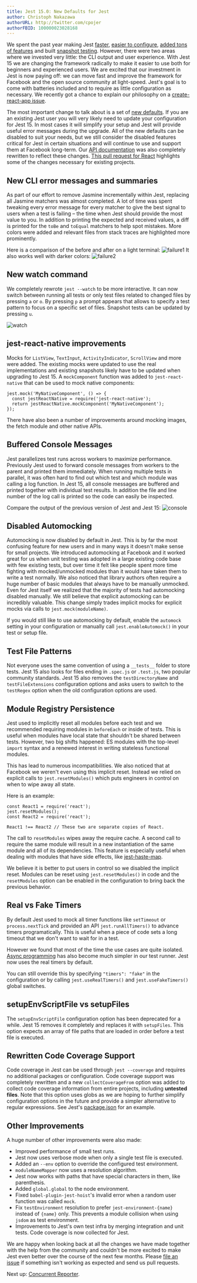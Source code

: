 ```yaml
---
title: Jest 15.0: New Defaults for Jest
author: Christoph Nakazawa
authorURL: http://twitter.com/cpojer
authorFBID: 100000023028168
---
```


We spent the past year making Jest [faster](https://jestjs.io/blog/2016/03/11/javascript-unit-testing-performance.html), [easier to configure](https://jestjs.io/blog/2016/04/12/jest-11.html), [added tons of features](https://jestjs.io/blog/2016/06/22/jest-13.html) and built [snapshot testing](https://jestjs.io/blog/2016/07/27/jest-14.html). However, there were two areas where we invested very little: the CLI output and user experience. With Jest 15 we are changing the framework radically to make it easier to use both for beginners and experienced users. We are excited that our investment in Jest is now paying off: we can move fast and improve the framework for Facebook and the open source community at light-speed. Jest's goal is to come with batteries included and to require as little configuration as necessary. We recently got a chance to explain our philosophy on a [create-react-app issue](https://github.com/facebookincubator/create-react-app/pull/250#issuecomment-237098619).

The most important change to talk about is a set of [new defaults](https://github.com/facebook/jest/pull/1511). If you are an existing Jest user you will very likely need to update your configuration for Jest 15. In most cases it will simplify your setup and Jest will provide useful error messages during the upgrade. All of the new defaults can be disabled to suit your needs, but we still consider the disabled features critical for Jest in certain situations and will continue to use and support them at Facebook long-term. Our [API documentation](https://jestjs.io/docs/api.html) was also completely rewritten to reflect these changes. [This pull request for React](https://github.com/facebook/react/pull/7625/files) highlights some of the changes necessary for existing projects.

<!--truncate-->

## New CLI error messages and summaries

As part of our effort to remove Jasmine incrementally within Jest, replacing all Jasmine matchers was almost completed. A lot of time was spent tweaking every error message for every matcher to give the best signal to users when a test is failing – the time when Jest should provide the most value to you. In addition to printing the expected and received values, a diff is printed for the `toBe` and `toEqual` matchers to help spot mistakes. More colors were added and relevant files from stack traces are highlighted more prominently.

Here is a comparison of the before and after on a light terminal: ![failure1](/img/blog/15-failure1.png) It also works well with darker colors: ![failure2](/img/blog/15-failure2.png)

## New watch command

We completely rewrote `jest --watch` to be more interactive. It can now switch between running all tests or only test files related to changed files by pressing `a` or `o`. By pressing `p` a prompt appears that allows to specify a test pattern to focus on a specific set of files. Snapshot tests can be updated by pressing `u`.

![watch](/img/blog/15-watch.gif)

## jest-react-native improvements

Mocks for `ListView`, `TextInput`, `ActivityIndicator`, `ScrollView` and more were added. The existing mocks were updated to use the real implementations and existing snapshots likely have to be updated when upgrading to Jest 15. A `mockComponent` function was added to `jest-react-native` that can be used to mock native components:

```
jest.mock('MyNativeComponent', () => {
  const jestReactNative = require('jest-react-native');
  return jestReactNative.mockComponent('MyNativeComponent');
});
```

There have also been a number of improvements around mocking images, the fetch module and other native APIs.

## Buffered Console Messages

Jest parallelizes test runs across workers to maximize performance. Previously Jest used to forward console messages from workers to the parent and printed them immediately. When running multiple tests in parallel, it was often hard to find out which test and which module was calling a log function. In Jest 15, all console messages are buffered and printed together with individual test results. In addition the file and line number of the log call is printed so the code can easily be inspected.

Compare the output of the previous version of Jest and Jest 15: ![console](/img/blog/15-console.png)

## Disabled Automocking

Automocking is now disabled by default in Jest. This is by far the most confusing feature for new users and in many ways it doesn't make sense for small projects. We introduced automocking at Facebook and it worked great for us when unit testing was adopted in a large existing code base with few existing tests, but over time it felt like people spent more time fighting with mocked/unmocked modules than it would have taken them to write a test normally. We also noticed that library authors often require a huge number of basic modules that always have to be manually unmocked. Even for Jest itself we realized that the majority of tests had automocking disabled manually. We still believe that explicit automocking can be incredibly valuable. This change simply trades implicit mocks for explicit mocks via calls to `jest.mock(moduleName)`.

If you would still like to use automocking by default, enable the `automock` setting in your configuration or manually call `jest.enableAutomock()` in your test or setup file.

## Test File Patterns

Not everyone uses the same convention of using a `__tests__` folder to store tests. Jest 15 also looks for files ending in `.spec.js` or `.test.js`, two popular community standards. Jest 15 also removes the `testDirectoryName` and `testFileExtensions` configuration options and asks users to switch to the `testRegex` option when the old configuration options are used.

## Module Registry Persistence

Jest used to implicitly reset all modules before each test and we recommended requiring modules in `beforeEach` or inside of tests. This is useful when modules have local state that shouldn't be shared between tests. However, two big shifts happened: ES modules with the top-level `import` syntax and a renewed interest in writing stateless functional modules.

This has lead to numerous incompatibilities. We also noticed that at Facebook we weren't even using this implicit reset. Instead we relied on explicit calls to `jest.resetModules()` which puts engineers in control on when to wipe away all state.

Here is an example:

```
const React1 = require('react');
jest.resetModules();
const React2 = require('react');

React1 !== React2 // These two are separate copies of React.
```

The call to `resetModules` wipes away the require cache. A second call to require the same module will result in a new instantiation of the same module and all of its dependencies. This feature is especially useful when dealing with modules that have side effects, like [jest-haste-map](https://github.com/facebook/jest/blob/3bbf32a239fc4aad8cc6928a787f235bd86fecac/packages/jest-haste-map/src/__tests__/index-test.js#L64).

We believe it is better to put users in control so we disabled the implicit reset. Modules can be reset using `jest.resetModules()` in code and the `resetModules` option can be enabled in the configuration to bring back the previous behavior.

## Real vs Fake Timers

By default Jest used to mock all timer functions like `setTimeout` or `process.nextTick` and provided an API `jest.runAllTimers()` to advance timers programatically. This is useful when a piece of code sets a long timeout that we don't want to wait for in a test.

However we found that most of the time the use cases are quite isolated. [Async programming](https://jestjs.io/docs/tutorial-async.html) has also become much simpler in our test runner. Jest now uses the real timers by default.

You can still override this by specifying `"timers": "fake"` in the configuration or by calling `jest.useRealTimers()` and `jest.useFakeTimers()` global switches.

## setupEnvScriptFile vs setupFiles

The `setupEnvScriptFile` configuration option has been deprecated for a while. Jest 15 removes it completely and replaces it with `setupFiles`. This option expects an array of file paths that are loaded in order before a test file is executed.

## Rewritten Code Coverage Support

Code coverage in Jest can be used through `jest --coverage` and requires no additional packages or configuration. Code coverage support was completely rewritten and a new `collectCoverageFrom` option was added to collect code coverage information from entire projects, including **untested files**. Note that this option uses globs as we are hoping to further simplify configuration options in the future and provide a simpler alternative to regular expressions. See Jest's [package.json](https://github.com/facebook/jest/blob/9088f6517813f6c089cf52e980d6579511dcde88/package.json#L47) for an example.

## Other Improvements

A huge number of other improvements were also made:

- Improved performance of small test runs.
- Jest now uses verbose mode when only a single test file is executed.
- Added an `--env` option to override the configured test environment.
- `moduleNameMapper` now uses a resolution algorithm.
- Jest now works with paths that have special characters in them, like parenthesis.
- Added `global.global` to the node environment.
- Fixed `babel-plugin-jest-hoist`'s invalid error when a random user function was called `mock`.
- Fix `testEnvironment` resolution to prefer `jest-environment-{name}` instead of `{name}` only. This prevents a module collision when using `jsdom` as test environment.
- Improvements to Jest's own test infra by merging integration and unit tests. Code coverage is now collected for Jest.

We are happy when looking back at all the changes we have made together with the help from the community and couldn't be more excited to make Jest even better over the course of the next few months. Please [file an issue](https://github.com/facebook/jest/issues) if something isn't working as expected and send us pull requests.

Next up: [Concurrent Reporter](https://github.com/facebook/jest/pull/1480).
